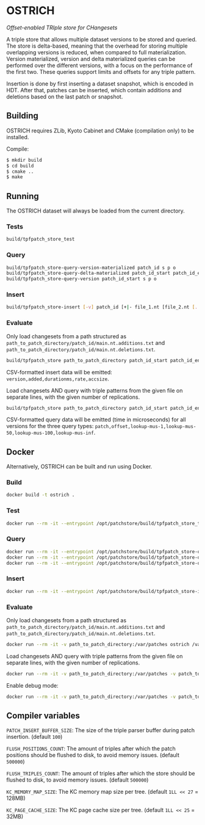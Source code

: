 # OSTRICH
_Offset-enabled TRIple store for CHangesets_

A triple store that allows multiple dataset versions to be stored and queried.
The store is delta-based, meaning that the overhead for storing multiple overlapping versions is reduced, when compared to full materialization.
Version materialized, version and delta materialized queries can be performed over the different versions, with a focus on the performance of the first two.
These queries support limits and offsets for any triple pattern.

Insertion is done by first inserting a dataset snapshot, which is encoded in HDT.
After that, patches can be inserted, which contain additions and deletions based on the last patch or snapshot.

## Building

OSTRICH requires ZLib, Kyoto Cabinet and CMake (compilation only) to be installed.

Compile:
```bash
$ mkdir build
$ cd build
$ cmake ..
$ make
```

## Running

The OSTRICH dataset will always be loaded from the current directory.

### Tests
```bash
build/tpfpatch_store_test
```

### Query
```bash
build/tpfpatch_store-query-version-materialized patch_id s p o
build/tpfpatch_store-query-delta-materialized patch_id_start patch_id_end s p o
build/tpfpatch_store-query-version patch_id_start s p o
```

### Insert
```bash
build/tpfpatch_store-insert [-v] patch_id [+|- file_1.nt [file_2.nt [...]]]*
```

### Evaluate
Only load changesets from a path structured as `path_to_patch_directory/patch_id/main.nt.additions.txt` and `path_to_patch_directory/patch_id/main.nt.deletions.txt`.
```bash
build/tpfpatch_store path_to_patch_directory patch_id_start patch_id_end
```
CSV-formatted insert data will be emitted: `version,added,durationms,rate,accsize`.

Load changesets AND query with triple patterns from the given file on separate lines, with the given number of replications.
```bash
build/tpfpatch_store path_to_patch_directory patch_id_start patch_id_end patch_to_queries/queries.txt s|p|o nr_replications
```
CSV-formatted query data will be emitted (time in microseconds) for all versions for the three query types: `patch,offset,lookup-mus-1,lookup-mus-50,lookup-mus-100,lookup-mus-inf`.

## Docker

Alternatively, OSTRICH can be built and run using Docker.

### Build
```bash
docker build -t ostrich .
```

### Test
```bash
docker run --rm -it --entrypoint /opt/patchstore/build/tpfpatch_store_test ostrich
```

### Query
```bash
docker run --rm -it --entrypoint /opt/patchstore/build/tpfpatch_store-query-version-materialized ostrich patch_id s p o
docker run --rm -it --entrypoint /opt/patchstore/build/tpfpatch_store-delta-version-materialized ostrich patch_id_start patch_id_end s p o
docker run --rm -it --entrypoint /opt/patchstore/build/tpfpatch_store-query-version ostrich s p o
```

### Insert
```bash
docker run --rm -it --entrypoint /opt/patchstore/build/tpfpatch_store-insert ostrich [-v] patch_id [+|- file_1.nt [file_2.nt [...]]]*
```

### Evaluate

Only load changesets from a path structured as `path_to_patch_directory/patch_id/main.nt.additions.txt` and `path_to_patch_directory/patch_id/main.nt.deletions.txt`.
```bash
docker run --rm -it -v path_to_patch_directory:/var/patches ostrich /var/patches patch_id_start patch_id_end
```

Load changesets AND query with triple patterns from the given file on separate lines, with the given number of replications.
```bash
docker run --rm -it -v path_to_patch_directory:/var/patches -v patch_to_queries:/var/queries ostrich /var/patches patch_id_start patch_id_end /var/queries/queries.txt s|p|o nr_replications
```

Enable debug mode:
```bash
docker run --rm -it -v path_to_patch_directory:/var/patches -v patch_to_queries:/var/queries -v path_to_crash_dir:/crash --privileged=true ostrich --debug /var/patches patch_id_start patch_id_end /var/queries/queries.txt s|p|o nr_replications
```

## Compiler variables
`PATCH_INSERT_BUFFER_SIZE`: The size of the triple parser buffer during patch insertion. (default `100`)

`FLUSH_POSITIONS_COUNT`: The amount of triples after which the patch positions should be flushed to disk, to avoid memory issues. (default `500000`)

`FLUSH_TRIPLES_COUNT`: The amount of triples after which the store should be flushed to disk, to avoid memory issues. (default `500000`)

`KC_MEMORY_MAP_SIZE`: The KC memory map size per tree. (default `1LL << 27` = 128MB)

`KC_PAGE_CACHE_SIZE`: The KC page cache size per tree. (default `1LL << 25` = 32MB)